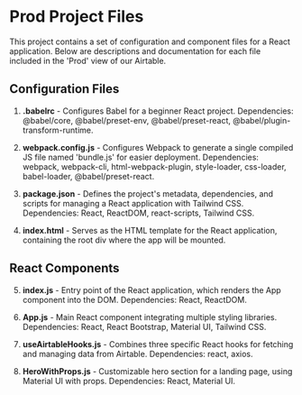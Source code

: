 # Prod Project Files

This project contains a set of configuration and component files for a React application. Below are descriptions and documentation for each file included in the 'Prod' view of our Airtable.

## Configuration Files

1. **.babelrc** - Configures Babel for a beginner React project. Dependencies: @babel/core, @babel/preset-env, @babel/preset-react, @babel/plugin-transform-runtime.

2. **webpack.config.js** - Configures Webpack to generate a single compiled JS file named 'bundle.js' for easier deployment. Dependencies: webpack, webpack-cli, html-webpack-plugin, style-loader, css-loader, babel-loader, @babel/preset-react.

3. **package.json** - Defines the project's metadata, dependencies, and scripts for managing a React application with Tailwind CSS. Dependencies: React, ReactDOM, react-scripts, Tailwind CSS.

4. **index.html** - Serves as the HTML template for the React application, containing the root div where the app will be mounted.

## React Components

5. **index.js** - Entry point of the React application, which renders the App component into the DOM. Dependencies: React, ReactDOM.

6. **App.js** - Main React component integrating multiple styling libraries. Dependencies: React, React Bootstrap, Material UI, Tailwind CSS.

7. **useAirtableHooks.js** - Combines three specific React hooks for fetching and managing data from Airtable. Dependencies: react, axios.

8. **HeroWithProps.js** - Customizable hero section for a landing page, using Material UI with props. Dependencies: React, Material UI.
